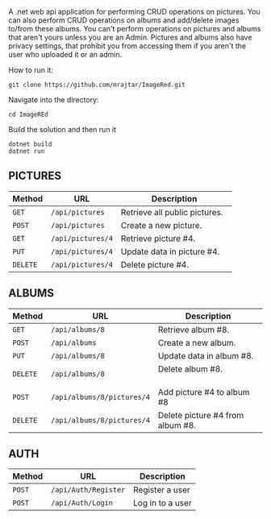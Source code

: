 A .net web api application for performing CRUD operations on pictures. You can also perform CRUD operations on albums and add/delete images to/from these albums. You can't perform operations on pictures and albums that aren't yours unless you are an Admin. Pictures and albums also have privacy settings, that prohibit you from accessing them if you aren't the user who uploaded it or an admin.

How to run it:
```http
git clone https://github.com/mrajtar/ImageRed.git
```
Navigate into the directory:
```http
cd ImageREd
```
Build the solution and then run it
```http
dotnet build
dotnet run
```
## PICTURES
| Method   | URL                                      | Description                              |
| -------- | ---------------------------------------- | ---------------------------------------- |
| `GET`    | `/api/pictures`                             | Retrieve all public pictures.                      |
| `POST`   | `/api/pictures`                             | Create a new picture.                       |
| `GET`    | `/api/pictures/4`                          | Retrieve picture #4.                       |
| `PUT`  | `/api/pictures/4`                          | Update data in picture #4.                 |
| `DELETE` | `/api/pictures/4`                       | Delete picture #4.                    |
## ALBUMS
| Method   | URL                                      | Description                              |
| -------- | ---------------------------------------- | ---------------------------------------- |
| `GET`    | `/api/albums/8`                          | Retrieve album #8.                       |
| `POST`   | `/api/albums`                             | Create a new album.                       |
| `PUT`  | `/api/albums/8`                          | Update data in album #8.                 |
| `DELETE` | `/api/albums/8`                       | Delete album #8.                    |
| `POST` | `/api/albums/8/pictures/4`                       | Add picture #4 to album #8                   |
| `DELETE` | `/api/albums/8/pictures/4`                       | Delete picture #4 from album #8.                    |
## AUTH
| Method   | URL                                      | Description                              |
| -------- | ---------------------------------------- | ---------------------------------------- |
| `POST`    | `/api/Auth/Register`                          | Register a user                       |
| `POST`   | `/api/Auth/Login`                             | Log in to a user                    |
